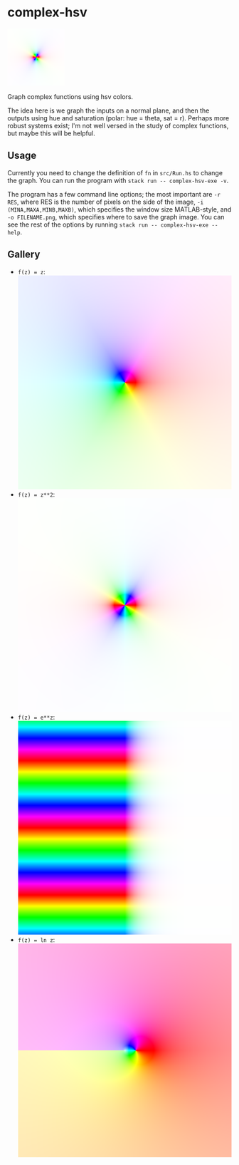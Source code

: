 # complex-hsv

![small graph](images/graph17.png)

Graph complex functions using hsv colors.

The idea here is we graph the inputs on a normal plane, and then
the outputs using hue and saturation (polar: hue = theta, sat = r).
Perhaps more robust systems exist; I'm not well versed in the study
of complex functions, but maybe this will be helpful.

## Usage

Currently you need to change the definition of `fn` in `src/Run.hs` to change the graph.
You can run the program with `stack run -- complex-hsv-exe -v`.

The program has a few command line options; the most important are `-r RES`, where RES is the number of pixels on the side of the image, `-i (MINA,MAXA,MINB,MAXB)`, which specifies the window size MATLAB-style, and `-o FILENAME.png`, which specifies where to save the graph image. You can see the rest of the options by running `stack run -- complex-hsv-exe --help`.

## Gallery

* `f(z) = z`:
  ![graph](images/graph15.png)
* `f(z) = z**2`:
  ![graph](images/graph16.png)
* `f(z) = e**z`:
  ![graph](images/graph19.png)
* `f(z) = ln z`:
  ![graph](images/graph18.png)

